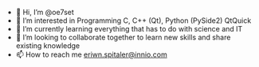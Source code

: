 - 👋 Hi, I’m @oe7set
- 👀 I’m interested in Programming C, C++ (Qt), Python (PySide2) QtQuick
- 🌱 I’m currently learning everything that has to do with science and IT
- 💞️ I’m looking to collaborate together to learn new skills and share existing knowledge
- 📫 How to reach me eriwn.spitaler@innio.com 

<!---
oe7set/oe7set is a ✨ special ✨ repository because its `README.md` (this file) appears on your GitHub profile.
You can click the Preview link to take a look at your changes.
--->
